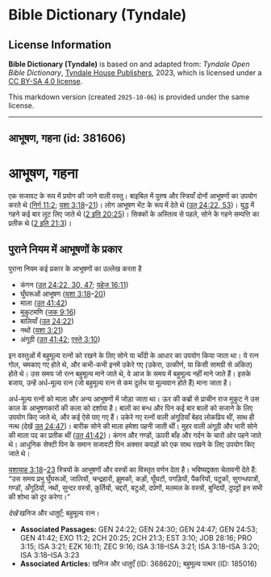 # Bible Dictionary (Tyndale)

## License Information

**Bible Dictionary (Tyndale)** is based on and adapted from: _Tyndale Open Bible Dictionary_, [Tyndale House Publishers](https://tyndaleopenresources.com/), 2023, which is licensed under a [CC BY-SA 4.0 license](https://creativecommons.org/licenses/by-sa/4.0/legalcode.en).

This markdown version (created `2025-10-06`) is provided under the same license.



--------------------------------

## आभूषण, गहना (id: 381606)

आभूषण, गहना
===========

एक सजावट के रूप में प्रयोग की जाने वाली वस्तु। बाइबिल में पुरुष और स्त्रियाँ दोनों आभूषणों का उपयोग करते थे ([निर्ग 11:2](https://ref.ly/Exod11:2); [यशा 3:18](https://ref.ly/Isa3:18-Isa3:21)–[21](https://ref.ly/Isa3:18-Isa3:21))। लोग आभूषण भेंट के रूप में देते थे ([उत् 24:22, 53](https://ref.ly/Gen24:22,Gen24:53))। युद्ध में गहने कई बार लूट लिए जाते थे ([2 इति 20:25](https://ref.ly/2Chr20:25))। सिक्कों के अस्तित्व से पहले, सोने के गहने सम्पत्ति का प्रतीक थे ([2 इति 21:3](https://ref.ly/2Chr21:3))।

पुराने नियम में आभूषणों के प्रकार
---------------------------------

पुराना नियम कई प्रकार के आभूषणों का उल्लेख करता है

* कंगन ([उत् 24:22, 30, 47](https://ref.ly/Gen24:22,Gen24:30,Gen24:47); [यहेज 16:11](https://ref.ly/Ezek16:11))
* घुँघरूओं आभूषण ([यशा 3:18](https://ref.ly/Isa3:18-Isa3:20)–[20](https://ref.ly/Isa3:18-Isa3:20))
* माला ([उत् 41:42](https://ref.ly/Gen41:42))
* मुकुटमणि ([जक 9:16](https://ref.ly/Zech9:16))
* बालियाँ ([उत् 24:22](https://ref.ly/Gen24:22))
* नथों ([यशा 3:21](https://ref.ly/Isa3:21))
* अंगूठी ([उत् 41:42](https://ref.ly/Gen41:42); [एस्ते 3:10](https://ref.ly/Esth3:10))

इन वस्तुओं में बहुमूल्य रत्नों को रखने के लिए सोने या चाँदी के आधार का उपयोग किया जाता था। ये रत्न गोल, चमकाए गए होते थे, और कभी\-कभी इनमें उकेरे गए (उकेरा, उत्कीर्ण, या किसी सामग्री से अंकित) होते थे। उस समय जो रत्न बहुमूल्य माने जाते थे, वे आज के समय में बहुमूल्य नहीं माने जाते हैं। इसके बजाय, उन्हें अर्ध\-मूल्य रत्न (जो बहुमूल्य रत्न से कम दुर्लभ या मूल्यवान होते हैं) माना जाता है।

अर्ध\-मूल्य रत्नों को माला और अन्य आभूषणों में जोड़ा जाता था। ऊर की कब्रों से प्राचीन राज मुकुट ने उस काल के आभूषणकारों की कला को दर्शाया है। बालों का बन्ध और पिन कई बार बालों को सजाने के लिए उपयोग किए जाते थे, और कई ऐसे पाए गए हैं। उकेरे गए रत्नों वाली अंगूठियाँ बेहद लोकप्रिय थीं, साथ ही नत्थ (देखें [उत् 24:47](https://ref.ly/Gen24:47))। बारीक सोने की माला हमेशा पहनी जाती थीं। मुहर वाली अंगूठी और भारी सोने की माला पद का प्रतीक थीं ([उत् 41:42](https://ref.ly/Gen41:42))। कंगन और गण्डों, ऊपरी बाँह और गर्दन के चारों ओर पहने जाते थे। आधुनिक सेफ्टी पिन के समान सजावटी पिन अक्सर कपड़ों को एक साथ रखने के लिए उपयोग किए जाते थे।

[यशायाह 3:18](https://ref.ly/Isa3:18-Isa3:23)–[23](https://ref.ly/Isa3:18-Isa3:23) स्त्रियों के आभूषणों और वस्त्रों का विस्तृत वर्णन देता है। भविष्यद्वक्ता चेतावनी देते हैं: “उस समय प्रभु घुँघरूओं, जालियों, चन्द्रहारों, झुमकों, कड़ों, घूँघटों, पगड़ियों, पैकरियों, पटुकों, सुगन्धपात्रों, गण्डों, अँगूठियों, नथों, सुन्दर वस्त्रों, कुर्तियों, चद्दरों, बटुओं, दर्पणों, मलमल के वस्त्रों, बुन्दियों, दुपट्टों इन सभी की शोभा को दूर करेगा।”

*देखें* खनिज और धातुएँ; बहुमूल्य रत्न।

* **Associated Passages:** GEN 24:22; GEN 24:30; GEN 24:47; GEN 24:53; GEN 41:42; EXO 11:2; 2CH 20:25; 2CH 21:3; EST 3:10; JOB 28:16; PRO 3:15; ISA 3:21; EZK 16:11; ZEC 9:16; ISA 3:18–ISA 3:21; ISA 3:18–ISA 3:20; ISA 3:18–ISA 3:23
* **Associated Articles:** खनिज और धातुएँ (ID: 368620); बहुमूल्य पत्थर (ID: 185016)

